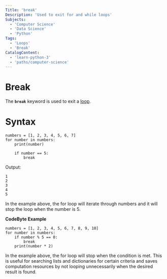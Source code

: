```yaml
---
Title: 'break'
Description: 'Used to exit for and while loops'
Subjects:
  - 'Computer Science'
  - 'Data Science'
  - 'Python'
Tags:
  - 'Loops'
  - 'Break'
CatalogContent:
  - 'learn-python-3'
  - 'paths/computer-science'
---
```

**Break**
======
The **`break`** keyword is used to exit a [loop](https://codecademy.com/resources/docs/python/loops).

**Syntax**
======
```pseudo
numbers = [1, 2, 3, 4, 5, 6, 7]
for number in numbers:
    print(number)

    if number == 5:
        break
```
Output:
```pseudo
1
2
3
4
5
```
In the example above, the for loop will iterate through numbers and it will stop the loop when the number is 5.

**CodeByte Example**
```codebyte/python
numbers = [1, 2, 3, 4, 5, 6, 7, 8, 9, 10]
for number in numbers:
    if number % 5 == 0:
        break
    print(number * 2)
```

In the example above, the for loop will stop when the condition is met. This is useful for searching lists and dictionaries for certain criteria and saves computation resources by not looping unnecessarily when the desired result is found.